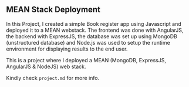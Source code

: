 **MEAN Stack Deployment**
---

In this Project, I created a simple Book register app using Javascript and deployed it to a MEAN webstack. The frontend was done with AngularJS, the backend with ExpressJS, the database was set up using MongoDB (unstructured database) and Node.js was used to setup the runtime environment for displaying results to the end user.

This is a project where I deployed a MEAN (MongoDB, ExpressJS, AngularJS & NodeJS) web stack.

Kindly check `project.md` for more info.
